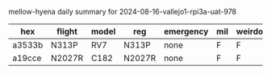 mellow-hyena daily summary for 2024-08-16-vallejo1-rpi3a-uat-978

|hex|flight|model|reg|emergency|mil|weirdo|
|--|--|--|--|--|--|--|
|a3533b|N313P|RV7|N313P|none|F|F|
|a19cce|N2027R|C182|N2027R|none|F|F|
